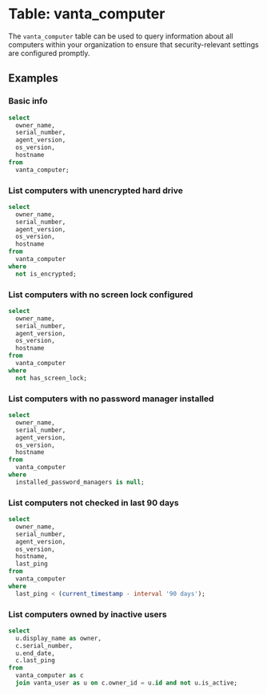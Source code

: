 # Table: vanta_computer

The `vanta_computer` table can be used to query information about all computers within your organization to ensure that security-relevant settings are configured promptly.

## Examples

### Basic info

```sql
select
  owner_name,
  serial_number,
  agent_version,
  os_version,
  hostname
from
  vanta_computer;
```

### List computers with unencrypted hard drive

```sql
select
  owner_name,
  serial_number,
  agent_version,
  os_version,
  hostname
from
  vanta_computer
where
  not is_encrypted;
```

### List computers with no screen lock configured

```sql
select
  owner_name,
  serial_number,
  agent_version,
  os_version,
  hostname
from
  vanta_computer
where
  not has_screen_lock;
```

### List computers with no password manager installed

```sql
select
  owner_name,
  serial_number,
  agent_version,
  os_version,
  hostname
from
  vanta_computer
where
  installed_password_managers is null;
```

### List computers not checked in last 90 days

```sql
select
  owner_name,
  serial_number,
  agent_version,
  os_version,
  hostname,
  last_ping
from
  vanta_computer
where
  last_ping < (current_timestamp - interval '90 days');
```

### List computers owned by inactive users

```sql
select
  u.display_name as owner,
  c.serial_number,
  u.end_date,
  c.last_ping
from
  vanta_computer as c
  join vanta_user as u on c.owner_id = u.id and not u.is_active;
```
